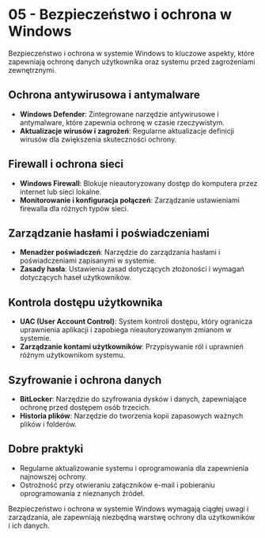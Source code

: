 
# 05 - Bezpieczeństwo i ochrona w Windows

Bezpieczeństwo i ochrona w systemie Windows to kluczowe aspekty, które zapewniają ochronę danych użytkownika oraz systemu przed zagrożeniami zewnętrznymi.

## Ochrona antywirusowa i antymalware

- **Windows Defender**: Zintegrowane narzędzie antywirusowe i antymalware, które zapewnia ochronę w czasie rzeczywistym.
- **Aktualizacje wirusów i zagrożeń**: Regularne aktualizacje definicji wirusów dla zwiększenia skuteczności ochrony.

## Firewall i ochrona sieci

- **Windows Firewall**: Blokuje nieautoryzowany dostęp do komputera przez internet lub sieci lokalne.
- **Monitorowanie i konfiguracja połączeń**: Zarządzanie ustawieniami firewalla dla różnych typów sieci.

## Zarządzanie hasłami i poświadczeniami

- **Menadżer poświadczeń**: Narzędzie do zarządzania hasłami i poświadczeniami zapisanymi w systemie.
- **Zasady hasła**: Ustawienia zasad dotyczących złożoności i wymagań dotyczących haseł użytkowników.

## Kontrola dostępu użytkownika

- **UAC (User Account Control)**: System kontroli dostępu, który ogranicza uprawnienia aplikacji i zapobiega nieautoryzowanym zmianom w systemie.
- **Zarządzanie kontami użytkowników**: Przypisywanie ról i uprawnień różnym użytkownikom systemu.

## Szyfrowanie i ochrona danych

- **BitLocker**: Narzędzie do szyfrowania dysków i danych, zapewniające ochronę przed dostępem osób trzecich.
- **Historia plików**: Narzędzie do tworzenia kopii zapasowych ważnych plików i folderów.

## Dobre praktyki

- Regularne aktualizowanie systemu i oprogramowania dla zapewnienia najnowszej ochrony.
- Ostrożność przy otwieraniu załączników e-mail i pobieraniu oprogramowania z nieznanych źródeł.

Bezpieczeństwo i ochrona w systemie Windows wymagają ciągłej uwagi i zarządzania, ale zapewniają niezbędną warstwę ochrony dla użytkowników i ich danych.
